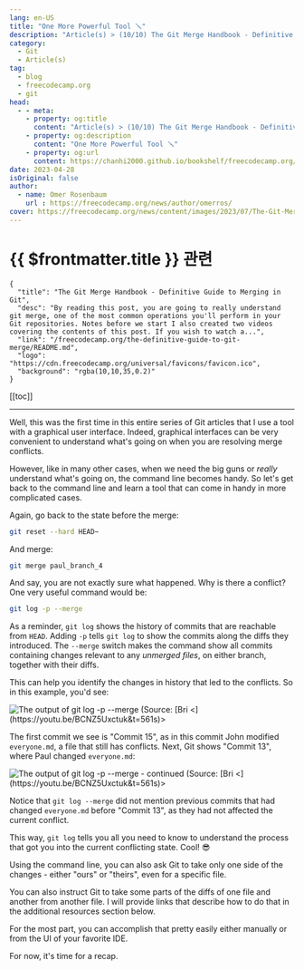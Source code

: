 ```yaml
---
lang: en-US
title: "One More Powerful Tool 🪛"
description: "Article(s) > (10/10) The Git Merge Handbook - Definitive Guide to Merging in Git"
category:
  - Git
  - Article(s)
tag:
  - blog
  - freecodecamp.org
  - git
head:
  - - meta:
    - property: og:title
      content: "Article(s) > (10/10) The Git Merge Handbook - Definitive Guide to Merging in Git"
    - property: og:description
      content: "One More Powerful Tool 🪛"
    - property: og:url
      content: https://chanhi2000.github.io/bookshelf/freecodecamp.org/the-definitive-guide-to-git-merge/one-more-powerful-tool.html
date: 2023-04-28
isOriginal: false
author:
  - name: Omer Rosenbaum
    url : https://freecodecamp.org/news/author/omerros/
cover: https://freecodecamp.org/news/content/images/2023/07/The-Git-Merge-Handbook-Book-Cover.png
---
```


# {{ $frontmatter.title }} 관련

```component VPCard
{
  "title": "The Git Merge Handbook - Definitive Guide to Merging in Git",
  "desc": "By reading this post, you are going to really understand git merge, one of the most common operations you'll perform in your Git repositories. Notes before we start I also created two videos covering the contents of this post. If you wish to watch a...",
  "link": "/freecodecamp.org/the-definitive-guide-to-git-merge/README.md",
  "logo": "https://cdn.freecodecamp.org/universal/favicons/favicon.ico",
  "background": "rgba(10,10,35,0.2)"
}
```

[[toc]]

---

<SiteInfo
  name="The Git Merge Handbook - Definitive Guide to Merging in Git"
  desc="By reading this post, you are going to really understand git merge, one of the most common operations you'll perform in your Git repositories. Notes before we start I also created two videos covering the contents of this post. If you wish to watch a..."
  url="https://freecodecamp.org/news/the-definitive-guide-to-git-merge#heading-one-more-powerful-tool"
  logo="https://cdn.freecodecamp.org/universal/favicons/favicon.ico"
  preview="https://freecodecamp.org/news/content/images/2023/07/The-Git-Merge-Handbook-Book-Cover.png"/>

Well, this was the first time in this entire series of Git articles that I use a tool with a graphical user interface. Indeed, graphical interfaces can be very convenient to understand what's going on when you are resolving merge conflicts.

However, like in many other cases, when we need the big guns or *really* understand what's going on, the command line becomes handy. So let's get back to the command line and learn a tool that can come in handy in more complicated cases.

Again, go back to the state before the merge:

```sh
git reset --hard HEAD~
```

And merge:

```sh
git merge paul_branch_4
```

And say, you are not exactly sure what happened. Why is there a conflict? One very useful command would be:

```sh
git log -p --merge
```

As a reminder, `git log` shows the history of commits that are reachable from `HEAD`. Adding `-p` tells `git log` to show the commits along the diffs they introduced. The `--merge` switch makes the command show all commits containing changes relevant to any *unmerged files*, on either branch, together with their diffs.

This can help you identify the changes in history that led to the conflicts. So in this example, you'd see:

![The output of `git log -p --merge` (Source: [Bri<br/><](https://<FontIcon icon="fa-brands fa-youtube"/>youtu.be/BCNZ5Uxctuk&t=561s)>](https://freecodecamp.org/news/content/images/2023/04/image-323.png)

The first commit we see is "Commit 15", as in this commit John modified <FontIcon icon="fa-brands fa-markdown"/>`everyone.md`, a file that still has conflicts. Next, Git shows "Commit 13", where Paul changed <FontIcon icon="fa-brands fa-markdown"/>`everyone.md`:

![The output of `git log -p --merge` - continued (Source: [Bri<br/><](https://<FontIcon icon="fa-brands fa-youtube"/>youtu.be/BCNZ5Uxctuk&t=561s)>](https://freecodecamp.org/news/content/images/2023/04/image-324.png)

Notice that `git log --merge` did not mention previous commits that had changed <FontIcon icon="fa-brands fa-markdown"/>`everyone.md` before "Commit 13", as they had not affected the current conflict.

This way, `git log` tells you all you need to know to understand the process that got you into the current conflicting state. Cool! 😎

Using the command line, you can also ask Git to take only one side of the changes - either "ours" or "theirs", even for a specific file.

You can also instruct Git to take some parts of the diffs of one file and another from another file. I will provide links that describe how to do that in the additional resources section below.

For the most part, you can accomplish that pretty easily either manually or from the UI of your favorite IDE.

For now, it's time for a recap.
